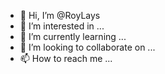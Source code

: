 - 👋 Hi, I’m @RoyLays
- 👀 I’m interested in ...
- 🌱 I’m currently learning ...
- 💞️ I’m looking to collaborate on ...
- 📫 How to reach me ...

<!---
RoyLays/RoyLays is a ✨ special ✨ repository because its `README.md` (this file) appears on your GitHub profile.
You can click the Preview link to take a look at your changes.
--->
